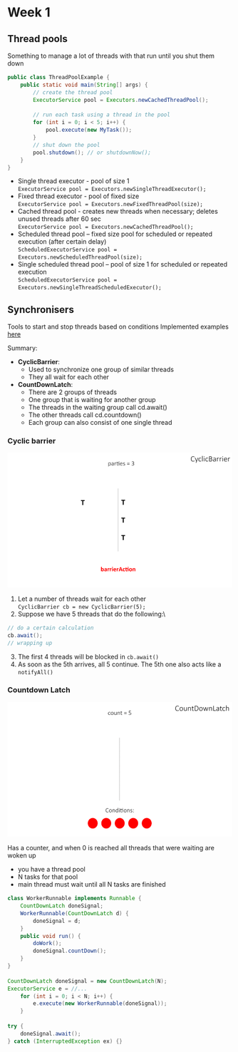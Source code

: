 # Week 1

## Thread pools

Something to manage a lot of threads with that run until you shut them down

~~~ java
public class ThreadPoolExample {
    public static void main(String[] args) {
        // create the thread pool
        ExecutorService pool = Executors.newCachedThreadPool();

        // run each task using a thread in the pool
        for (int i = 0; i < 5; i++) {
            pool.execute(new MyTask());
        }
        // shut down the pool
        pool.shutdown(); // or shutdownNow();
    }
}
~~~

* Single thread executor - pool of size 1 \
  `ExecutorService pool = Executors.newSingleThreadExecutor();`
* Fixed thread executor - pool of fixed size \
  `ExecutorService pool = Executors.newFixedThreadPool(size);`
* Cached thread pool - creates new threads when necessary; deletes unused threads after 60 sec \
  `ExecutorService pool = Executors.newCachedThreadPool();`
* Scheduled thread pool – fixed size pool for scheduled or repeated execution (after certain delay) \
  `ScheduledExecutorService pool = Executors.newScheduledThreadPool(size);`
* Single scheduled thread pool – pool of size 1 for scheduled or repeated execution \
`ScheduledExecutorService pool = Executors.newSingleThreadScheduledExecutor();`

## Synchronisers

Tools to start and stop threads based on conditions
Implemented examples [here](https://github.com/volkodavs/java-concurrency.git)

Summary:

* **CyclicBarrier**:
  * Used to synchronize one group of similar threads
  * They all wait for each other
* **CountDownLatch**:
  * There are 2 groups of threads
  * One group that is waiting for another group 
  * The threads in the waiting group call cd.await()
  * The other threads call cd.countdown()
  * Each group can also consist of one single thread



### Cyclic barrier

![apng](images/cyclicbarrier.gif)

1. Let a number of threads wait for each other\
`CyclicBarrier cb = new CyclicBarrier(5);`
2. Suppose we have 5 threads that do the following:\
~~~ java
// do a certain calculation 
cb.await(); 
// wrapping up
~~~

3. The first 4 threads will be blocked in `cb.await()`
4. As soon as the 5th arrives, all 5 continue. The 5th one also acts like a `notifyAll()`


### Countdown Latch

![apng](images/countdownlatch.gif)

Has a counter, and when 0 is reached all threads that were waiting are woken up

* you have a thread pool
* N tasks for that pool
* main thread must wait until all N tasks are finished

~~~ java
class WorkerRunnable implements Runnable {
    CountDownLatch doneSignal;
    WorkerRunnable(CountDownLatch d) {
        doneSignal = d;
    }
    public void run() {
        doWork();
        doneSignal.countDown();
    }
}

CountDownLatch doneSignal = new CountDownLatch(N);
ExecutorService e = //...
    for (int i = 0; i < N; i++) {
        e.execute(new WorkerRunnable(doneSignal));
    }

try {
    doneSignal.await();
} catch (InterruptedException ex) {}
~~~

